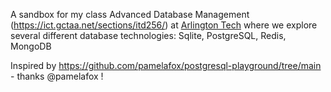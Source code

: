 A sandbox for my class Advanced Database Management (https://ict.gctaa.net/sections/itd256/)
at [Arlington Tech](https://arlingtontech.apsva.us/) 
where we explore several different
database technologies: Sqlite, PostgreSQL, Redis, MongoDB

Inspired by https://github.com/pamelafox/postgresql-playground/tree/main - thanks @pamelafox !